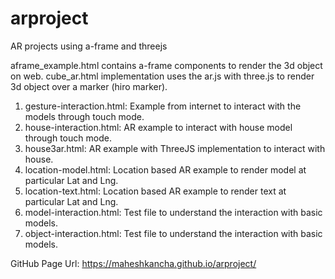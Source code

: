 # arproject
AR projects using a-frame and threejs

aframe_example.html contains a-frame components to render the 3d object on web.
cube_ar.html implementation uses the ar.js with three.js to render 3d object over a marker (hiro marker).

1. gesture-interaction.html: Example from internet to interact with the models through touch mode.
2. house-interaction.html: AR example to interact with house model through touch mode.
3. house3ar.html: AR example with ThreeJS implementation to interact with house.
4. location-model.html: Location based AR example to render model at particular Lat and Lng.
5. location-text.html: Location based AR example to render text at particular Lat and Lng.
6. model-interaction.html: Test file to understand the interaction with basic models.
7. object-interaction.html: Test file to understand the interaction with basic models.

GitHub Page Url: https://maheshkancha.github.io/arproject/
